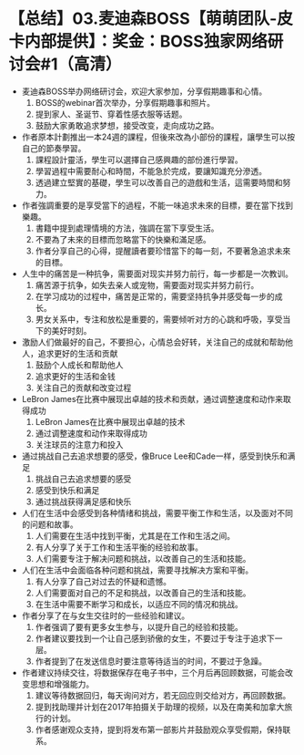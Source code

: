 # 【总结】03.麦迪森BOSS【萌萌团队-皮卡内部提供】：奖金：BOSS独家网络研讨会#1（高清）

-   麦迪森BOSS举办网络研讨会，欢迎大家参加，分享假期趣事和心情。
    1.  BOSS的webinar首次举办，分享假期趣事和照片。
    2.  提到家人、圣诞节、穿着性感衣服等话题。
    3.  鼓励大家勇敢追求梦想，接受改变，走向成功之路。
-   作者原本計劃推出一本24週的課程，但後來改為小部份的課程，讓學生可以按自己的節奏學習。
    1.  課程設計靈活，學生可以選擇自己感興趣的部份進行學習。
    2.  學習過程中需要耐心和時間，不能急於完成，要讓知識充分滲透。
    3.  透過建立堅實的基礎，學生可以改善自己的遊戲和生活，這需要時間和努力。
-   作者強調重要的是享受當下的過程，不能一味追求未來的目標，要在當下找到樂趣。
    1.  書籍中提到處理情境的方法，強調在當下享受生活。
    2.  不要為了未來的目標而忽略當下的快樂和滿足感。
    3.  作者分享自己的心得，提醒讀者要珍惜當下的每一刻，不要著急追求未來的目標。
-   人生中的痛苦是一种抗争，需要面对现实并努力前行，每一步都是一次教训。
    1.  痛苦源于抗争，如失去亲人或宠物，需要面对现实并努力前行。
    2.  在学习成功的过程中，痛苦是正常的，需要坚持抗争并感受每一步的成长。
    3.  男女关系中，专注和放松是重要的，需要倾听对方的心跳和呼吸，享受当下的美好时刻。
-   激励人们做最好的自己，不要担心，心情总会好转，关注自己的成就和帮助他人，追求更好的生活和贡献
    1.  鼓励个人成长和帮助他人
    2.  追求更好的生活和金钱
    3.  关注自己的贡献和改变过程
-   LeBron James在比赛中展现出卓越的技术和贡献，通过调整速度和动作来取得成功
    1.  LeBron James在比赛中展现出卓越的技术
    2.  通过调整速度和动作来取得成功
    3.  关注球员的注意力和投入
-   通过挑战自己去追求想要的感受，像Bruce Lee和Cade一样，感受到快乐和满足
    1.  挑战自己去追求想要的感受
    2.  感受到快乐和满足
    3.  通过挑战获得满足感和快乐
-   人们在生活中会感受到各种情绪和挑战，需要平衡工作和生活，以及面对不同的问题和故事。
    1.  人们需要在生活中找到平衡，尤其是在工作和生活之间。
    2.  有人分享了关于工作和生活平衡的经验和故事。
    3.  人们需要专注于解决问题和挑战，以改善自己的生活和技能。
-   人们在生活中会面临各种问题和挑战，需要寻找解决方案和平衡。
    1.  有人分享了自己对过去的怀疑和遗憾。
    2.  人们需要面对自己的不足和挑战，以改善自己的生活和技能。
    3.  在生活中需要不断学习和成长，以适应不同的情况和挑战。
-   作者分享了在与女生交往时的一些经验和建议。
    1.  作者强调了要有更多女生参与，以提升自己的经验和技能。
    2.  作者建议要找到一个让自己感到骄傲的女生，不要过于专注于追求下一层。
    3.  作者提到了在发送信息时要注意等待适当的时间，不要过于急躁。
-   作者建议持续交往，将数据保存在电子书中，三个月后再回顾数据，可能会改变思想和增强能力。
    1.  建议等待数据回归，每天询问对方，若无回应则交给对方，再回顾数据。
    2.  提到找助理并计划在2017年拍摄关于助理的视频，以及在南美和加拿大旅行的计划。
    3.  作者感谢观众支持，提到将发布第一部影片并鼓励观众享受假期，保持联系。